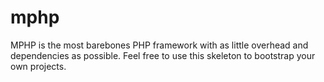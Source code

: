 # mphp

MPHP is the most barebones PHP framework with as little overhead and dependencies as possible. Feel free to use this skeleton to bootstrap your own projects.
